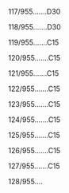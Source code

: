 117/955.......D30 


118/955.......D30 


119/955.......C15 


120/955.......C15 


121/955.......C15 


122/955.......C15 


123/955.......C15 


124/955.......C15 


125/955.......C15 


126/955.......C15 


127/955.......C15 


128/955.... 

